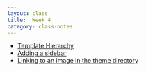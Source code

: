 ```yaml
---
layout: class
title:  Week 4
category: class-notes
---
```


- [Template Hierarchy](https://developer.wordpress.org/themes/basics/template-hierarchy/)
- [Adding a sidebar](http://revitalk.com/mmp460/wordpress/2017/08/13/sidebar.html)
- [Linking to an image in the theme directory](http://revitalk.com/mmp460/wordpress/2017/08/13/image-linking.html)


